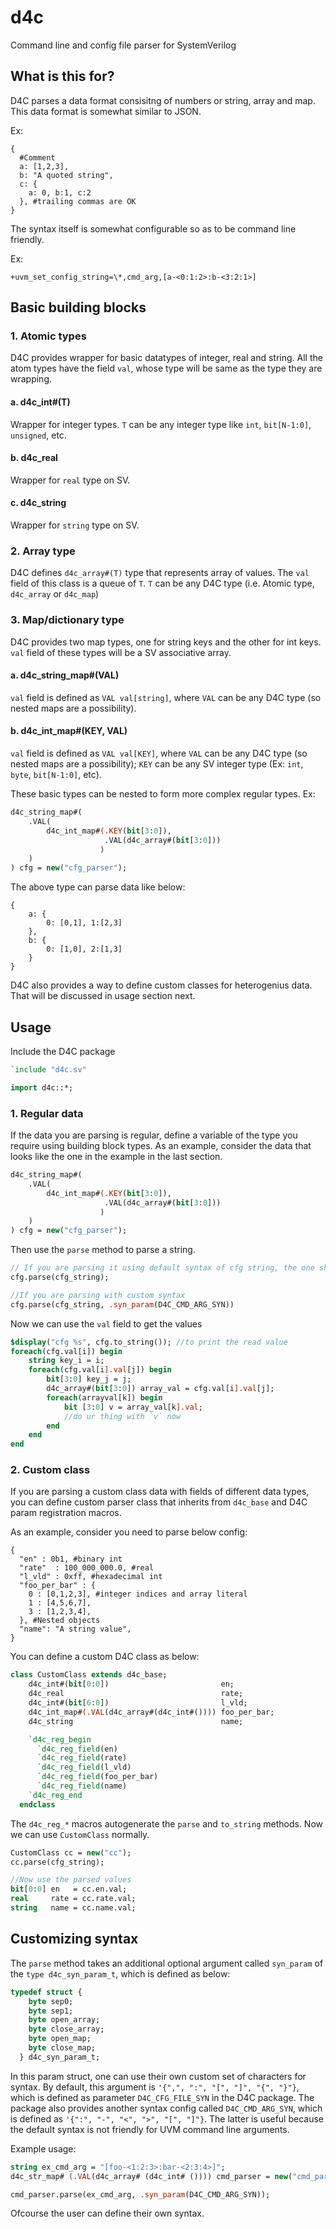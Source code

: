 # d4c
Command line and config file parser for SystemVerilog


## What is this for?

D4C parses a data format consisitng of numbers or string, array and map. This data format is somewhat similar to JSON.

Ex: 
```
{
  #Comment
  a: [1,2,3],
  b: "A quoted string", 
  c: {
    a: 0, b:1, c:2
  }, #trailing commas are OK
}
```
The syntax itself is somewhat configurable so as to be command line friendly. 

Ex: 
```
+uvm_set_config_string=\*,cmd_arg,[a-<0:1:2>:b-<3:2:1>]
```

## Basic building blocks
### 1. Atomic types
D4C provides wrapper for basic datatypes of integer, real and string. All the atom types have the field `val`, whose type will be same as the type they are wrapping.
#### a. d4c_int#(T)
Wrapper for integer types. `T` can be any integer type like `int`, `bit[N-1:0]`, `unsigned`, etc.

#### b. d4c_real
Wrapper for `real` type on SV.

#### c. d4c_string
Wrapper for `string` type on SV.

### 2. Array type
D4C defines `d4c_array#(T)` type that represents array of values. The `val` field of this class is a queue of `T`. `T` can be any D4C type (i.e. Atomic type, `d4c_array` or `d4c_map`)

### 3. Map/dictionary type
D4C provides two map types, one for string keys and the other for int keys. `val` field of these types will be a SV associative array.

#### a. d4c_string_map#(VAL)
`val` field is defined as `VAL val[string]`, where `VAL` can be any D4C type (so nested maps are a possibility).

#### b. d4c_int_map#(KEY, VAL)
  `val` field is defined as `VAL val[KEY]`, where `VAL` can be any D4C type (so nested maps are a possibility);   `KEY` can be any SV integer type (Ex: `int`, `byte`, `bit[N-1:0]`, etc).

These basic types can be nested to form more complex regular types.
Ex:
```sv
d4c_string_map#(
    .VAL(
        d4c_int_map#(.KEY(bit[3:0]), 
                     .VAL(d4c_array#(bit[3:0]))
                    )
    )
) cfg = new("cfg_parser");
```

The above type can parse data like below:
```
{
    a: {
        0: [0,1], 1:[2,3]
    },
    b: {
        0: [1,0], 2:[1,3]
    }
}
```

D4C also provides a way to define custom classes for heterogenius data. That will be discussed in usage section next.


## Usage
Include the D4C package

```sv
`include "d4c.sv"

import d4c::*;
```

### 1. Regular data
If the data you are parsing is regular, define a variable of the type you require using building block types. As an example, consider the data that looks like the one in the example in the last section.

```sv
d4c_string_map#(
    .VAL(
        d4c_int_map#(.KEY(bit[3:0]), 
                     .VAL(d4c_array#(bit[3:0]))
                    )
    )
) cfg = new("cfg_parser");
```

Then use the `parse` method to parse a string.
```sv
// If you are parsing it using default syntax of cfg string, the one shown in example
cfg.parse(cfg_string);

//If you are parsing with custom syntax
cfg.parse(cfg_string, .syn_param(D4C_CMD_ARG_SYN))
```

Now we can use the `val` field to get the values

```sv
$display("cfg %s", cfg.to_string()); //to print the read value
foreach(cfg.val[i]) begin
    string key_i = i;
    foreach(cfg.val[i].val[j]) begin
        bit[3:0] key_j = j;
        d4c_array#(bit[3:0]) array_val = cfg.val[i].val[j];
        foreach(arrayval[k]) begin
            bit [3:0] v = array_val[k].val;
            //do ur thing with `v` now
        end
    end
end
```

### 2. Custom class
If you are parsing a custom class data with fields of different data types, you can define custom parser class that inherits from `d4c_base` and D4C param registration macros.

As an example, consider you need to parse below config:

```
{
  "en" : 0b1, #binary int
  "rate"  : 100_000_000.0, #real
  "l_vld" : 0xff, #hexadecimal int
  "foo_per_bar" : {
    0 : [0,1,2,3], #integer indices and array literal
    1 : [4,5,6,7],
    3 : [1,2,3,4],
  }, #Nested objects
  "name": "A string value", 
}

```

You can define a custom D4C class as below:
```sv
class CustomClass extends d4c_base;
    d4c_int#(bit[0:0])                         en;
    d4c_real                                   rate;
    d4c_int#(bit[6:0])                         l_vld;
    d4c_int_map#(.VAL(d4c_array#(d4c_int#()))) foo_per_bar;
    d4c_string                                 name;

    `d4c_reg_begin
      `d4c_reg_field(en)
      `d4c_reg_field(rate)
      `d4c_reg_field(l_vld)
      `d4c_reg_field(foo_per_bar)
      `d4c_reg_field(name)
    `d4c_reg_end
  endclass

```

The `d4c_reg_*` macros autogenerate the `parse` and `to_string` methods. Now we can use `CustomClass` normally.

```sv
CustomClass cc = new("cc");
cc.parse(cfg_string);

//Now use the parsed values
bit[0:0] en   = cc.en.val;
real     rate = cc.rate.val;
string   name = cc.name.val;
```

## Customizing syntax

The `parse` method takes an additional optional argument called `syn_param` of the `type d4c_syn_param_t`, which is defined as below:

```sv
typedef struct {
    byte sep0;
    byte sep1;
    byte open_array;
    byte close_array;
    byte open_map;
    byte close_map;
  } d4c_syn_param_t;

```

In this param struct, one can use their own custom set of characters for syntax. By default, this argument is `'{",", ":", "[", "]", "{", "}"}`, which is defined as parameter `D4C_CFG_FILE_SYN` in the D4C package. The package also provides another syntax config called `D4C_CMD_ARG_SYN`, which is defined as `'{":", "-", "<", ">", "[", "]"}`. The latter is useful because the default syntax is not friendly for UVM command line arguments.

Example usage:
```sv
string ex_cmd_arg = "[foo-<1:2:3>:bar-<2:3:4>]";
d4c_str_map# (.VAL(d4c_array# (d4c_int# ()))) cmd_parser = new("cmd_parser");

cmd_parser.parse(ex_cmd_arg, .syn_param(D4C_CMD_ARG_SYN));

```

Ofcourse the user can define their own syntax.
